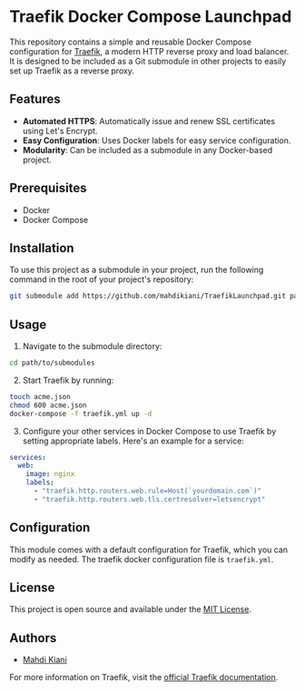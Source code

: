 # Traefik Docker Compose Launchpad
This repository contains a simple and reusable Docker Compose configuration for [Traefik](https://traefik.io/), a modern HTTP reverse proxy and load balancer. It is designed to be included as a Git submodule in other projects to easily set up Traefik as a reverse proxy.

## Features

- **Automated HTTPS**: Automatically issue and renew SSL certificates using Let's Encrypt.
- **Easy Configuration**: Uses Docker labels for easy service configuration.
- **Modularity**: Can be included as a submodule in any Docker-based project.

## Prerequisites

- Docker
- Docker Compose

## Installation

To use this project as a submodule in your project, run the following command in the root of your project's repository:

```bash
git submodule add https://github.com/mahdikiani/TraefikLaunchpad.git path/to/submodule
```

## Usage

1. Navigate to the submodule directory:

```bash
cd path/to/submodules
```

2. Start Traefik by running:
```bash
touch acme.json
chmod 600 acme.json
docker-compose -f traefik.yml up -d
```

3. Configure your other services in Docker Compose to use Traefik by setting appropriate labels. Here's an example for a service:
```yaml
services:
  web:
    image: nginx
    labels:
      - "traefik.http.routers.web.rule=Host(`yourdomain.com`)"
      - "traefik.http.routers.web.tls.certresolver=letsencrypt"
```

## Configuration

This module comes with a default configuration for Traefik, which you can modify as needed. The traefik docker configuration file is `traefik.yml`.


## License

This project is open source and available under the [MIT License](https://github.com/mahdikiani/TraefikLaunchpad/blob/main/LICENSE).

## Authors
- [Mahdi Kiani](https://github.com/mahdikiani)

For more information on Traefik, visit the [official Traefik documentation](https://traefik.io/).